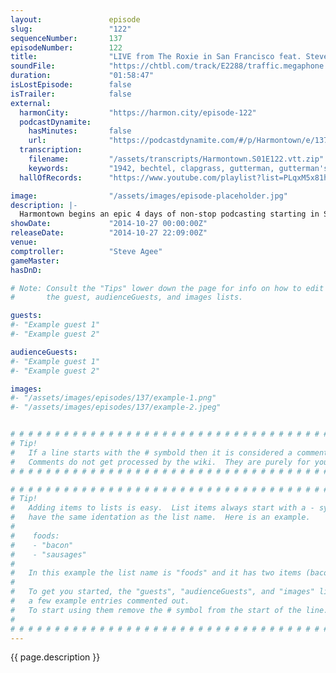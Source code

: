 ```yaml
---
layout:               episode
slug:                 "122"
sequenceNumber:       137
episodeNumber:        122
title:                "LIVE from The Roxie in San Francisco feat. Steve Agee"
soundFile:            "https://chtbl.com/track/E2288/traffic.megaphone.fm/STA9019948493.mp3?updated=1561582927"
duration:             "01:58:47"
isLostEpisode:        false
isTrailer:            false
external:
  harmonCity:         "https://harmon.city/episode-122"
  podcastDynamite:
    hasMinutes:       false
    url:              "https://podcastdynamite.com/#/p/Harmontown/e/137/122"
  transcription:
    filename:         "/assets/transcripts/Harmontown.S01E122.vtt.zip"
    keywords:         "1942, bechtel, clapgrass, gutterman, gutterman's, i-m, lagged, wigwams, gamergator, asparagus, penicillin, entrepreneurship, kebler, shaq, trolley, royals, telegram, francisco's, necromancer, vaughn, ebola, lil, overdue, transit, yarn"
  hallOfRecords:      "https://www.youtube.com/playlist?list=PLqxM5x81hNOYTccLqROHY4q2ti5w7g7gT"

image:                "/assets/images/episode-placeholder.jpg"
description: |-
  Harmontown begins an epic 4 days of non-stop podcasting starting in San Francisco with none other then comptroller Steve Agee!
showDate:             "2014-10-27 00:00:00Z"
releaseDate:          "2014-10-27 22:09:00Z"
venue:                
comptroller:          "Steve Agee"
gameMaster:           
hasDnD:               

# Note: Consult the "Tips" lower down the page for info on how to edit
#       the guest, audienceGuests, and images lists.

guests:
#- "Example guest 1"
#- "Example guest 2"

audienceGuests:
#- "Example guest 1"
#- "Example guest 2"

images:
#- "/assets/images/episodes/137/example-1.png"
#- "/assets/images/episodes/137/example-2.jpeg"


# # # # # # # # # # # # # # # # # # # # # # # # # # # # # # # # # # # # # # # # # # # # #
# Tip!
#   If a line starts with the # symbold then it is considered a comment.
#   Comments do not get processed by the wiki.  They are purely for your information.
# # # # # # # # # # # # # # # # # # # # # # # # # # # # # # # # # # # # # # # # # # # # #

# # # # # # # # # # # # # # # # # # # # # # # # # # # # # # # # # # # # # # # # # # # # #
# Tip!
#   Adding items to lists is easy.  List items always start with a - symbol and have
#   have the same identation as the list name.  Here is an example.
#
#    foods:
#    - "bacon"
#    - "sausages"
#
#   In this example the list name is "foods" and it has two items (bacon, and sausages).
#
#   To get you started, the "guests", "audienceGuests", and "images" lists below have
#   a few example entries commented out.
#   To start using them remove the # symbol from the start of the line.
#
# # # # # # # # # # # # # # # # # # # # # # # # # # # # # # # # # # # # # # # # # # # # #
---
```


<!-- The episode description will be rendered here -->
{{ page.description }}

<!-- Add your content BELOW here -->
<!-- vvvvvvvvvvvvvvvvvvvvvvvvvvv -->




<!-- ^^^^^^^^^^^^^^^^^^^^^^^^^^^ -->
<!-- Add your content ABOVE here -->

<!-- The episode gallery will be rendered here -->